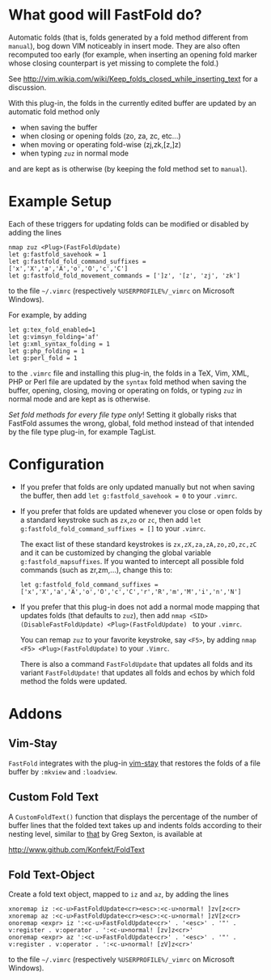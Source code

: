 # What good will FastFold do?

Automatic folds (that is, folds generated by a fold method different
from `manual`), bog down VIM noticeably in insert mode. They are also often
recomputed too early (for example, when inserting an opening fold marker
whose closing counterpart is yet missing to complete the fold.)

See http://vim.wikia.com/wiki/Keep_folds_closed_while_inserting_text
for a discussion.

With this plug-in, the folds in the currently edited buffer are updated by an
automatic fold method only

- when saving the buffer
- when closing or opening folds (zo, za, zc, etc...)
- when moving or operating fold-wise (zj,zk,[z,]z)
- when typing `zuz` in normal mode

and are kept as is otherwise (by keeping the fold method set to `manual`).

# Example Setup

Each of these triggers for updating folds can be modified or disabled by adding
the lines

```vim
nmap zuz <Plug>(FastFoldUpdate)
let g:fastfold_savehook = 1
let g:fastfold_fold_command_suffixes =  ['x','X','a','A','o','O','c','C']
let g:fastfold_fold_movement_commands = [']z', '[z', 'zj', 'zk']
```

to the file `~/.vimrc` (respectively `%USERPROFILE%/_vimrc` on Microsoft Windows).

For example, by adding

```vim
let g:tex_fold_enabled=1
let g:vimsyn_folding='af'
let g:xml_syntax_folding = 1
let g:php_folding = 1
let g:perl_fold = 1
```

to the `.vimrc` file and installing this plug-in, the folds in a TeX, Vim, XML,
PHP or Perl file are updated by the `syntax` fold method when saving the
buffer, opening, closing, moving or operating on folds, or typing `zuz` in
normal mode and are kept as is otherwise.

*Set fold methods for every file type only*! Setting it globally risks that FastFold assumes the wrong, global, fold method instead of that intended by the file type plug-in, for example TagList.

# Configuration

- If you prefer that folds are only updated manually but not when saving the buffer,
  then add `let g:fastfold_savehook = 0` to your `.vimrc`.

-   If you prefer that folds are updated whenever you close or open folds by a
    standard keystroke such as `zx`,`zo` or `zc`, then add `let
    g:fastfold_fold_command_suffixes = []` to your `.vimrc`.

    The exact list of these standard keystrokes is `zx,zX,za,zA,zo,zO,zc,zC` and
    it can be customized by changing the global variable
    `g:fastfold_mapsuffixes`. If you wanted to intercept all possible fold
    commands (such as zr,zm,...), change this to:

    ```vim
    let g:fastfold_fold_command_suffixes =
    ['x','X','a','A','o','O','c','C','r','R','m','M','i','n','N']
    ```

- If you prefer that this plug-in does not add a normal mode mapping that updates
  folds (that defaults to `zuz`), then add
  `nmap <SID>(DisableFastFoldUpdate) <Plug>(FastFoldUpdate) ` to your `.vimrc`.

  You can remap `zuz` to your favorite keystroke, say `<F5>`, by adding
  `nmap <F5> <Plug>(FastFoldUpdate)` to your `.Vimrc`.

  There is also a command `FastFoldUpdate` that updates all folds and its
  variant `FastFoldUpdate!` that updates all folds and echos by which fold
  method the folds were updated.

# Addons

## Vim-Stay

`FastFold` integrates with the plug-in
[vim-stay](https://github.com/kopischke/vim-stay/issues) that restores the
folds of a file buffer by `:mkview` and `:loadview`.

## Custom Fold Text

A `CustomFoldText()` function that displays the percentage of the number of buffer lines that the folded text takes up and indents folds according to their nesting level, similar to [that](http://www.gregsexton.org/2011/03/improving-the-text-displayed-in-a-fold/) by Greg Sexton, is available at

http://www.github.com/Konfekt/FoldText

## Fold Text-Object

Create a fold text object, mapped to `iz` and `az`, by adding the lines

```vim
xnoremap iz :<c-u>FastFoldUpdate<cr><esc>:<c-u>normal! ]zv[z<cr>
xnoremap az :<c-u>FastFoldUpdate<cr><esc>:<c-u>normal! ]zV[z<cr>
onoremap <expr> iz ':<c-u>FastFoldUpdate<cr>' . '<esc>' . '"' . v:register . v:operator . ':<c-u>normal! [zv]z<cr>'
onoremap <expr> az ':<c-u>FastFoldUpdate<cr>' . '<esc>' . '"' . v:register . v:operator . ':<c-u>normal! [zV]z<cr>'
```

to the file `~/.vimrc` (respectively `%USERPROFILE%/_vimrc` on Microsoft Windows).

